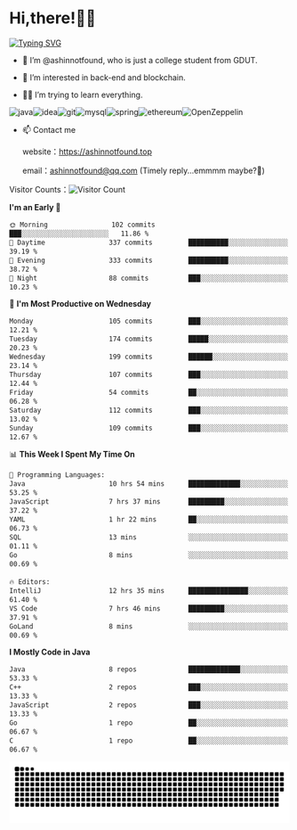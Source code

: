 # Hi,there!👨‍🔧
[![Typing SVG](https://readme-typing-svg.herokuapp.com?font=Fira+Code&pause=1000&width=435&lines=Welcome%2C+this+is+ashinnotfound%F0%9F%98%81+)](https://git.io/typing-svg)

- 👋 I’m @ashinnotfound, who is just a college student from GDUT.

- 👀 I’m interested in back-end and blockchain.

- 👨‍🔧 I’m trying to learn everything.

![java](https://img.shields.io/badge/Java-ED8B00?style=for-the-badge&logo=openjdk&logoColor=white)![idea](https://img.shields.io/badge/IntelliJ_IDEA-000000.svg?style=for-the-badge&logo=intellij-idea&logoColor=white
)![git](https://img.shields.io/badge/GIT-E44C30?style=for-the-badge&logo=git&logoColor=white
)![mysql](https://img.shields.io/badge/MySQL-005C84?style=for-the-badge&logo=mysql&logoColor=white)![spring](https://img.shields.io/badge/Spring-6DB33F?style=for-the-badge&logo=spring&logoColor=white)![ethereum](https://img.shields.io/badge/Ethereum-3C3C3D?style=for-the-badge&logo=Ethereum&logoColor=white)![OpenZeppelin](https://img.shields.io/badge/OpenZeppelin-4E5EE4?logo=openzeppelin&logoColor=fff&style=for-the-badge)


- 📫 Contact me
    
    website：https://ashinnotfound.top
    
    email：ashinnotfound@qq.com (Timely reply...emmmm maybe?🤪)

​Visitor Counts：![Visitor Count](https://profile-counter.glitch.me/ashinnotfound/count.svg)

<!--START_SECTION:waka-->
**I'm an Early 🐤** 

```text
🌞 Morning                102 commits         ███░░░░░░░░░░░░░░░░░░░░░░   11.86 % 
🌆 Daytime                337 commits         ██████████░░░░░░░░░░░░░░░   39.19 % 
🌃 Evening                333 commits         ██████████░░░░░░░░░░░░░░░   38.72 % 
🌙 Night                  88 commits          ███░░░░░░░░░░░░░░░░░░░░░░   10.23 % 
```
📅 **I'm Most Productive on Wednesday** 

```text
Monday                   105 commits         ███░░░░░░░░░░░░░░░░░░░░░░   12.21 % 
Tuesday                  174 commits         █████░░░░░░░░░░░░░░░░░░░░   20.23 % 
Wednesday                199 commits         ██████░░░░░░░░░░░░░░░░░░░   23.14 % 
Thursday                 107 commits         ███░░░░░░░░░░░░░░░░░░░░░░   12.44 % 
Friday                   54 commits          ██░░░░░░░░░░░░░░░░░░░░░░░   06.28 % 
Saturday                 112 commits         ███░░░░░░░░░░░░░░░░░░░░░░   13.02 % 
Sunday                   109 commits         ███░░░░░░░░░░░░░░░░░░░░░░   12.67 % 
```


📊 **This Week I Spent My Time On** 

```text
💬 Programming Languages: 
Java                     10 hrs 54 mins      █████████████░░░░░░░░░░░░   53.25 % 
JavaScript               7 hrs 37 mins       █████████░░░░░░░░░░░░░░░░   37.22 % 
YAML                     1 hr 22 mins        ██░░░░░░░░░░░░░░░░░░░░░░░   06.73 % 
SQL                      13 mins             ░░░░░░░░░░░░░░░░░░░░░░░░░   01.11 % 
Go                       8 mins              ░░░░░░░░░░░░░░░░░░░░░░░░░   00.69 % 

🔥 Editors: 
IntelliJ                 12 hrs 35 mins      ███████████████░░░░░░░░░░   61.40 % 
VS Code                  7 hrs 46 mins       █████████░░░░░░░░░░░░░░░░   37.91 % 
GoLand                   8 mins              ░░░░░░░░░░░░░░░░░░░░░░░░░   00.69 % 
```

**I Mostly Code in Java** 

```text
Java                     8 repos             █████████████░░░░░░░░░░░░   53.33 % 
C++                      2 repos             ███░░░░░░░░░░░░░░░░░░░░░░   13.33 % 
JavaScript               2 repos             ███░░░░░░░░░░░░░░░░░░░░░░   13.33 % 
Go                       1 repo              ██░░░░░░░░░░░░░░░░░░░░░░░   06.67 % 
C                        1 repo              ██░░░░░░░░░░░░░░░░░░░░░░░   06.67 % 
```




<!--END_SECTION:waka-->

![github contribution grid snake animation](https://raw.githubusercontent.com/ashinnotfound/ashinnotfound/output/github-contribution-grid-snake.svg)
